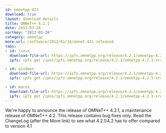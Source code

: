 ```yaml
---
id: omnetpp-421
download: true
layout: download-details
title: OMNeT++ 4.2.1
date: 2012-03-28
sortkey: "2012-03-28"
category: omnetpp
more-url: /software/2012/01/18/omnet-421-released
tabs:
- id: linux
  download-file-url: https://ipfs.omnetpp.org/release/4.2.1/omnetpp-4.2.1-src.tgz
  ipfs: ipfs get /ipns/ipfs.omnetpp.org/release/4.2.1/omnetpp-4.2.1-src.tgz

- id: windows
  download-file-url: https://ipfs.omnetpp.org/release/4.2.1/omnetpp-4.2.1-src-windows.zip
  ipfs: ipfs get /ipns/ipfs.omnetpp.org/release/4.2.1/omnetpp-4.2.1-src-windows.zip

- id: macos
  download-file-url: https://ipfs.omnetpp.org/release/4.2.1/omnetpp-4.2.1-src.tgz
  ipfs: ipfs get /ipns/ipfs.omnetpp.org/release/4.2.1/omnetpp-4.2.1-src.tgz
---
```


We're happy to announce the release of OMNeT++ 4.2.1, a maintenance release of
OMNeT++ 4.2. This release contains bug fixes only. Read the ChangeLog (after the
More link) to see what 4.2.1/4.2 has to offer compared to version 4.1
